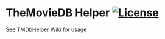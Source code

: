 # TheMovieDB Helper [![License](https://img.shields.io/badge/License-GPLv3-blue)](https://github.com/jurialmunkey/plugin.video.themoviedb.helper/blob/master/LICENSE.txt)

See [TMDbHelper Wiki](https://github.com/jurialmunkey/plugin.video.themoviedb.helper/wiki) for usage
